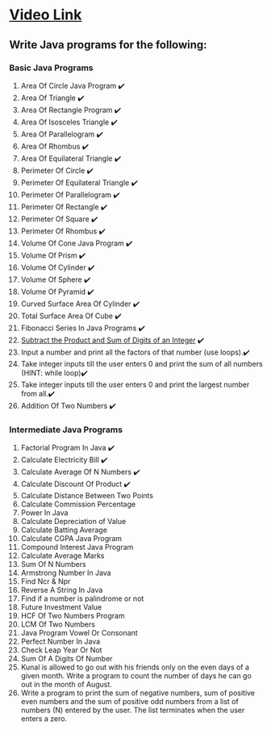 # [Video Link](https://youtu.be/ldYLYRNaucM)
## Write Java programs for the following: 

### Basic Java Programs
1. Area Of Circle Java Program ✔️
2. Area Of Triangle ✔️
3. Area Of Rectangle Program ✔️
4. Area Of Isosceles Triangle ✔️
5. Area Of Parallelogram ✔️
6. Area Of Rhombus ✔️
7. Area Of Equilateral Triangle ✔️
8. Perimeter Of Circle ✔️
9. Perimeter Of Equilateral Triangle ✔️
10. Perimeter Of Parallelogram ✔️
11. Perimeter Of Rectangle ✔️
12. Perimeter Of Square ✔️
13. Perimeter Of Rhombus ✔️
14. Volume Of Cone Java Program ✔️
15. Volume Of Prism ✔️
16. Volume Of Cylinder ✔️
17. Volume Of Sphere ✔️
18. Volume Of Pyramid ✔️
19. Curved Surface Area Of Cylinder ✔️
20. Total Surface Area Of Cube ✔️
21. Fibonacci Series In Java Programs ✔️
22. [Subtract the Product and Sum of Digits of an Integer](https://leetcode.com/problems/subtract-the-product-and-sum-of-digits-of-an-integer/) ✔️
23. Input a number and print all the factors of that number (use loops).✔️
24. Take integer inputs till the user enters 0 and print the sum of all numbers
(HINT: while loop)✔️
25. Take integer inputs till the user enters 0 and print the largest number from
all.✔️
26. Addition Of Two Numbers ✔️

### Intermediate Java Programs
1. Factorial Program In Java ✔️
2. Calculate Electricity Bill ✔️
3. Calculate Average Of N Numbers ✔️
4. Calculate Discount Of Product ✔️
5. Calculate Distance Between Two Points 
6. Calculate Commission Percentage
7. Power In Java
8. Calculate Depreciation of Value
9. Calculate Batting Average
10. Calculate CGPA Java Program
11. Compound Interest Java Program
12. Calculate Average Marks
13. Sum Of N Numbers
14. Armstrong Number In Java
15. Find Ncr & Npr
16. Reverse A String In Java
17. Find if a number is palindrome or not 
18. Future Investment Value
19. HCF Of Two Numbers Program
20. LCM Of Two Numbers
21. Java Program Vowel Or Consonant 
22. Perfect Number In Java
23. Check Leap Year Or Not
24. Sum Of A Digits Of Number
25. Kunal is allowed to go out with his friends only on the even days of a given month. Write a program to count the number of days he can go out in the month of August.
26. Write a program to print the sum of negative numbers, sum of positive even numbers and the sum of positive odd numbers from a list of numbers (N) entered by the user. The list terminates when the user enters a zero.
